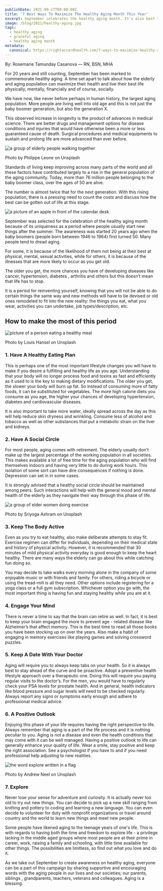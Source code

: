 ```yaml
---
publishDate: 2021-09-17T00:00:00Z
title: '7 Best Ways To Maximize The Healthy Aging Month This Year'
excerpt: September celebrates the healthy aging month. It's also best time to learn about the 7 ways aging population can maximize their health and live their best life.
image: /blog/2021/healthy-aging.jpg   
tags:
  - healthy aging
  - graceful aging
  - healthy aging month
metadata:
  canonical: https://rightaccordhealth.com/7-ways-to-maximize-healthy-aging
---
```



By: Rosemarie Tamunday Casanova — RN, BSN, MHA


For 20 years and still counting, September has been marked to commemorate healthy aging. A time set apart to talk about how the elderly and aging population can maximize their health and live their best life physically, mentally, financially and of course, socially.

We have now, like never before perhaps in human history, the largest aging population. More people are living well into old age and this is not just the baby boomer generation, but also the generation X.

This observed increase in longevity is the product of advances in medical science. There are better drugs and management options for disease conditions and injuries that would have otherwise been a more or less guaranteed cause of death. Surgical procedures and medical equipments to sustain and prolong life are more advanced than ever before.

![a group of elderly people walking together](/blog/2021/philippe-leone-Y5VBtBgswLQ-unsplash.jpg)

Photo by Philippe Leone on Unsplash

Standards of living keep improving across many parts of the world and all these factors have contributed largely to a rise in the general population of the aging community. Today, more than 76 million people belonging to the baby boomer class, over the ages of 50 are alive.

The number is almost twice that for the next generation. With this rising population, there is a pressing need to count the costs and discuss how the best can be gotten out of life at this stage.

![a picture of an apple in front of the calendar desk](/blog/2021/manasvita-s-9q5vptiE2TY-unsplash-copy.jpg)

September was selected for the celebration of the healthy aging month because of its uniqueness as a period where people usually start new things after the summer. The awareness was started 20 years ago when the baby boomers (people born between 1946 to 1964) first turned 50. Many people tend to dread aging.

For some, it is because of the likelihood of them not being at their best at physical, mental, sexual activities, while for others, it is because of the illnesses that are more likely to occur as you get old.

The older you get, the more chances you have of developing diseases like cancer, hypertension, diabetes , arthritis and others but this doesn’t mean that life has to stop.

It is a period for reinventing yourself, knowing that you will not be able to do certain things the same way and new methods will have to be devised or old ones remodeled to fit into the new reality: the things you eat, what you wear, activities you can undertake, job types/description, etc.

How to make the most of this period
-----------------------------------

![picture of a person eating a healthy meal](/blog/2021/louis-hansel--9CjvlbUGhY-unsplash.jpg)

Photo by Louis Hansel on Unsplash

### 1\. Have A Healthy Eating Plan

This is perhaps one of the most important lifestyle changes you will have to make if you desire a fulfilling and healthy life as you age. Understanding that your body will no longer process food and toxins as fast and efficiently as it used to is the key to making dietary modifications. The older you get, the slower your body will burn up fat. So instead of consuming more of fatty foods, it can be substituted for vegetables. The more high calorie diets you consume as you age, the higher your chances of developing hypertension, diabetes and cardiovascular diseases.

It is also important to take more water, ideally spread across the day as this will help reduce skin dryness and wrinkling. Consume less of alcohol and tobacco as well as other substances that put a metabolic strain on the liver and kidneys.

### 2\. Have A Social Circle

For most people, aging comes with retirement. The elderly usually don’t make up the largest percentage of the working population in all societies. This makes available a lot of free time for the aging population who will find themselves indoors and having very little to do during work hours. This isolation of some sort can have dire consequences if nothing is done. Depression can set in in some cases.

It is strongly advised that a healthy social circle should be maintained among peers. Such interactions will help with the general mood and mental health of the elderly as they navigate their way through this phase of life.

![a group of elder women doing exercise](/blog/2021/sriyoga-ashram-QgCl-pNkfPc-unsplash.jpg)

Photo by Sriyoga Ashram on Unsplash

### 3\. Keep The Body Active

Even as you try to eat healthy, also make deliberate attempts to stay fit. Exercise regimen can differ for individuals, depending on their medical state and history of physical activity. However, it is recommended that 30 minutes of mild physical activity everyday is good enough to keep the heart healthy. There are many ways the elderly can go about this while catching fun doing so.

You may decide to take walks every morning alone in the company of some enjoyable music or with friends and family. For others, riding a bicycle or using the tread-mill is all they need. Other options include registering for a yoga class or a full gym subscription. Whichever option you go with, the most important thing is having fun and staying healthy while you are at it.

### 4\. Engage Your Mind

There is never a time to say that the brain can retire as well. In fact, it is best to keep your brain engaged the more to prevent age - related disease like Alzheimer’s that affect memory. This is the best time to read all those books you have been stocking up on over the years. Also make a habit of engaging in memory exercises like playing games and solving crossword puzzles.

### 5\. Keep A Date With Your Doctor

Aging will require you to always keep tabs on your health. So it is always best to stay ahead of the curve and be proactive. Adopt a preventive health lifestyle approach over a therapeutic one. Doing this will require you paying regular visits to the doctor’s. For the men, you would have to regularly check your PSA levels for prostate health. And in general, health indicators like blood pressure and sugar levels will need to be checked regularly. Always report any signs or symptoms early enough and adhere to professional medical advice.

### 6\. A Positive Outlook

Enjoying this phase of your life requires having the right perspective to life. Always remember that aging is a part of the life process and it is nothing peculiar to you. Aging is not a disease and even the health conditions that may come with it can be well managed. Having a positive outlook to life can generally enhance your quality of life. Wear a smile, stay positive and keep the right association. See a psychologist if you have to and if you need professional help adjusting to new realities.

![the word explore written in a flag](/blog/2021/andrew-neel-z55CR_d0ayg-unsplash.jpg)

Photo by Andrew Neel on Unsplash

### 7\. Explore

Never lose your sense for adventure and curiosity. It is actually never too old to try out new things. You can decide to pick up a new skill ranging from knitting and pottery to coding and learning a new language. You can even decide to volunteer for duty with nonprofit organizations or travel around country and the world to learn new things and meet new people.

Some people have likened aging to the teenage years of one's life. This is with regards to having both the time and freedom to explore life - a privilege lacking in the middle aged groups where most people are at their prime in career, work, raising a family and schooling, with little time available for other things. The possibilities are limitless, so find out what you love and do it.

As we take out September to create awareness on healthy aging, everyone can be a part of this campaign by sharing supportive and encouraging words with the aging people in our lives and our societies; our parents, siblings , grandparents, teachers, veterans and colleagues. Aging is a blessing.